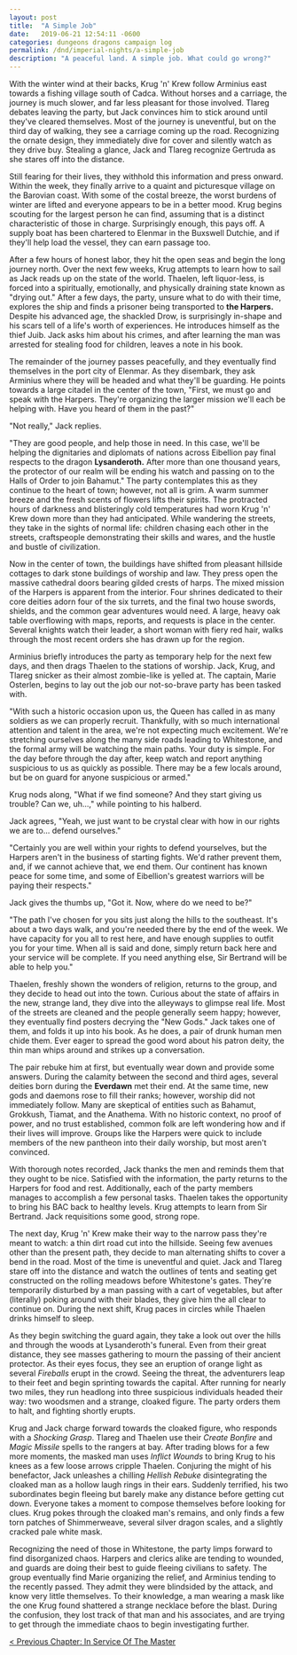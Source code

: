```yaml
---
layout: post
title:  "A Simple Job"
date:   2019-06-21 12:54:11 -0600
categories: dungeons dragons campaign log
permalink: /dnd/imperial-nights/a-simple-job
description: "A peaceful land. A simple job. What could go wrong?"
---
```


With the winter wind at their backs, Krug 'n' Krew follow Arminius east towards a fishing village south of Cadca.
Without horses and a carriage, the journey is much slower, and far less pleasant for those involved.
Tlareg debates leaving the party, but Jack convinces him to stick around until they've cleared themselves.
Most of the journey is uneventful, but on the third day of walking, they see a carriage coming up the road.
Recognizing the ornate design, they immediately dive for cover and silently watch as they drive buy.
Stealing a glance, Jack and Tlareg recognize Gertruda as she stares off into the distance.

Still fearing for their lives, they withhold this information and press onward.
Within the week, they finally arrive to a quaint and picturesque village on the Barovian coast.
With some of the costal breeze, the worst burdens of winter are lifted and everyone appears to be in a better mood.
Krug begins scouting for the largest person he can find, assuming that is a distinct characteristic of those in charge.
Surprisingly enough, this pays off.
A supply boat has been chartered to Elenmar in the Buxswell Dutchie, and if they'll help load the vessel, they can earn passage too.

After a few hours of honest labor, they hit the open seas and begin the long journey north.
Over the next few weeks, Krug attempts to learn how to sail as Jack reads up on the state of the world.
Thaelen, left liquor-less, is forced into a spiritually, emotionally, and physically draining state known as "drying out."
After a few days, the party, unsure what to do with their time, explores the ship and finds a prisoner being transported to **the Harpers.**
Despite his advanced age, the shackled Drow, is surprisingly in-shape and his scars tell of a life's worth of experiences.
He introduces himself as the thief Juib.
Jack asks him about his crimes, and after learning the man was arrested for stealing food for children, leaves a note in his book.

The remainder of the journey passes peacefully, and they eventually find themselves in the port city of Elenmar.
As they disembark, they ask Arminius where they will be headed and what they'll be guarding.
He points towards a large citadel in the center of the town, "First, we must go and speak with the Harpers.
They're organizing the larger mission we'll each be helping with.
Have you heard of them in the past?"

"Not really," Jack replies.

"They are good people, and help those in need.
In this case, we'll be helping the dignitaries and diplomats of nations across Eibellion pay final respects to the dragon **Lysanderoth.**
After more than one thousand years, the protector of our realm will be ending his watch and passing on to the Halls of Order to join Bahamut."
The party contemplates this as they continue to the heart of town; however, not all is grim.
A warm summer breeze and the fresh scents of flowers lifts their spirits.
The protracted hours of darkness and blisteringly cold temperatures had worn Krug 'n' Krew down more than they had anticipated.
While wandering the streets, they take in the sights of normal life: children chasing each other in the streets, craftspeople demonstrating their skills and wares, and the hustle and bustle of civilization.

Now in the center of town, the buildings have shifted from pleasant hillside cottages to dark stone buildings of worship and law.
They press open the massive cathedral doors bearing gilded crests of harps.
The mixed mission of the Harpers is apparent from the interior.
Four shrines dedicated to their core deities adorn four of the six turrets, and the final two house swords, shields, and the common gear adventures would need.
A large, heavy oak table overflowing with maps, reports, and requests is place in the center.
Several knights watch their leader, a short woman with fiery red hair, walks through the most recent orders she has drawn up for the region.

Arminius briefly introduces the party as temporary help for the next few days, and then drags Thaelen to the stations of worship.
Jack, Krug, and Tlareg snicker as their almost zombie-like is yelled at.
The captain, Marie Osterlen, begins to lay out the job our not-so-brave party has been tasked with.

"With such a historic occasion upon us, the Queen has called in as many soldiers as we can properly recruit.
Thankfully, with so much international attention and talent in the area, we're not expecting much excitement.
We're stretching ourselves along the many side roads leading to Whitestone, and the formal army will be watching the main paths.
Your duty is simple.
For the day before through the day after, keep watch and report anything suspicious to us as quickly as possible.
There may be a few locals around, but be on guard for anyone suspicious or armed."

Krug nods along, "What if we find someone?
And they start giving us trouble?
Can we, uh...," while pointing to his halberd.

Jack agrees, "Yeah, we just want to be crystal clear with how in our rights we are to... defend ourselves."

"Certainly you are well within your rights to defend yourselves, but the Harpers aren't in the business of starting fights.
We'd rather prevent them, and, if we cannot achieve that, we end them.
Our continent has known peace for some time, and some of Eibellion's greatest warriors will be paying their respects."

Jack gives the thumbs up, "Got it.
Now, where do we need to be?"

"The path I've chosen for you sits just along the hills to the southeast.
It's about a two days walk, and you're needed there by the end of the week.
We have capacity for you all to rest here, and have enough supplies to outfit you for your time.
When all is said and done, simply return back here and your service will be complete.
If you need anything else, Sir Bertrand will be able to help you."

Thaelen, freshly shown the wonders of religion, returns to the group, and they decide to head out into the town.
Curious about the state of affairs in the new, strange land, they dive into the alleyways to glimpse real life.
Most of the streets are cleaned and the people generally seem happy; however, they eventually find posters decrying the "New Gods."
Jack takes one of them, and folds it up into his book.
As he does, a pair of drunk human men chide them.
Ever eager to spread the good word about his patron deity, the thin man whips around and strikes up a conversation.

The pair rebuke him at first, but eventually wear down and provide some answers.
During the calamity between the second and third ages, several deities born during the **Everdawn** met their end.
At the same time, new gods and daemons rose to fill their ranks; however, worship did not immediately follow.
Many are skeptical of entities such as Bahamut, Grokkush, Tiamat, and the Anathema.
With no historic context, no proof of power, and no trust established, common folk are left wondering how and if their lives will improve.
Groups like the Harpers were quick to include members of the new pantheon into their daily worship, but most aren't convinced.

With thorough notes recorded, Jack thanks the men and reminds them that they ought to be nice.
Satisfied with the information, the party returns to the Harpers for food and rest.
Additionally, each of the party members manages to accomplish a few personal tasks.
Thaelen takes the opportunity to bring his BAC back to healthy levels.
Krug attempts to learn from Sir Bertrand.
Jack requisitions some good, strong rope.

The next day, Krug 'n' Krew make their way to the narrow pass they're meant to watch: a thin dirt road cut into the hillside.
Seeing few avenues other than the present path, they decide to man alternating shifts to cover a bend in the road.
Most of the time is uneventful and quiet.
Jack and Tlareg stare off into the distance and watch the outlines of tents and seating get constructed on the rolling meadows before Whitestone's gates.
They're temporarily disturbed by a man passing with a cart of vegetables, but after (literally) poking around with their blades, they give him the all clear to continue on.
During the next shift, Krug paces in circles while Thaelen drinks himself to sleep.

As they begin switching the guard again, they take a look out over the hills and through the woods at Lysanderoth's funeral.
Even from their great distance, they see masses gathering to mourn the passing of their ancient protector.
As their eyes focus, they see an eruption of orange light as several _Fireballs_ erupt in the crowd.
Seeing the threat, the adventurers leap to their feet and begin sprinting towards the capital.
After running for nearly two miles, they run headlong into three suspicious individuals headed their way: two woodsmen and a strange, cloaked figure.
The party orders them to halt, and fighting shortly erupts.

Krug and Jack charge forward towards the cloaked figure, who responds with a _Shocking Grasp_.
Tlareg and Thaelen use their _Create Bonfire_ and _Magic Missile_ spells to the rangers at bay.
After trading blows for a few more moments, the masked man uses _Inflict Wounds_ to bring Krug to his knees as a few loose arrows cripple Thaelen.
Conjuring the might of his benefactor, Jack unleashes a chilling _Hellish Rebuke_ disintegrating the cloaked man as a hollow laugh rings in their ears.
Suddenly terrified, his two subordinates begin fleeing but barely make any distance before getting cut down.
Everyone takes a moment to compose themselves before looking for clues.
Krug pokes through the cloaked man's remains, and only finds a few torn patches of Shimmerweave, several silver dragon scales, and a slightly cracked pale white mask.

Recognizing the need of those in Whitestone, the party limps forward to find disorganized chaos.
Harpers and clerics alike are tending to wounded, and guards are doing their best to guide fleeing civilians to safety.
The group eventually find Marie organizing the relief, and Arminius tending to the recently passed.
They admit they were blindsided by the attack, and know very little themselves.
To their knowledge, a man wearing a mask like the one Krug found shattered a strange necklace before the blast.
During the confusion, they lost track of that man and his associates, and are trying to get through the immediate chaos to begin investigating further.

[&lt; Previous Chapter: In Service Of The Master](/dnd/imperial-nights/in-service-of-the-master)
